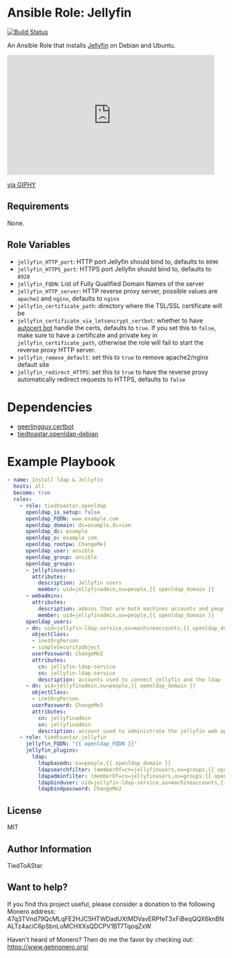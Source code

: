 # Ansible Role: Jellyfin

[![Build Status](https://travis-ci.com/TiedToAStar/ansible-role-jellyfin-debian.svg?branch=master)](https://travis-ci.com/TiedToAStar/ansible-role-jellyfin-debian)

An Ansible Role that installs [Jellyfin](https://github.com/jellyfin/jellyfin) on Debian and Ubuntu.

<iframe src="https://giphy.com/embed/L3o1VDj2ic7DnDTvII" width="480" height="277" frameBorder="0" class="giphy-embed" allowFullScreen></iframe><p><a href="https://giphy.com/gifs/L3o1VDj2ic7DnDTvII">via GIPHY</a></p>

## Requirements

None.

## Role Variables

* `jellyfin_HTTP_port`: HTTP port Jellyfin should bind to, defaults to `8096`
* `jellyfin_HTTPS_port`: HTTPS port Jellyfin should bind to, defaults to `8920`
* `jellyfin_FQDN`: List of Fully Qualified Domain Names of the server
* `jellyfin_HTTP_server`: HTTP reverse proxy server, possible values are
  `apache2` and `nginx`, defaults to `nginx`
* `jellyfin_certificate_path`: directory where the TSL/SSL certificate will be
* `jellyfin_certificate_via_letsencrypt_certbot`: whether to have [autocert bot](https://certbot.eff.org/) handle the certs, defaults to `true`. If you set this to `false`, make sure to have
  a certificate and private key in `jellyfin_certificate_path`, otherwise the
  role will fail to start the reverse proxy HTTP server. 
* `jellyfin_remove_default`: set this to `true` to remove apache2/nginx default
  site
* `jellyfin_redirect_HTTPS`: set this to `true` to have the reverse proxy
  automatically redirect requests to HTTPS, defaults to `false`

# Dependencies

* [geerlingguy.certbot](https://github.com/geerlingguy/ansible-role-certbot)
* [tiedtoastar.openldap-debian](https://github.com/tiedtoastar/ansible-role-openldap-debian)

# Example Playbook

```yaml
- name: Install ldap & Jellyfin
  hosts: all
  become: true
  roles:
    - role: tiedtoastar.openldap
      openldap_is_setup: false
      openldap_FQDN: www.example.com
      openldap_domain: dc=example,dc=com
      openldap_dc: example
      openldap_o: example com
      openldap_rootpw: ChangeMe1
      openldap_user: ansible
      openldap_group: ansible
      openldap_groups:
      - jellyfinusers:
        attributes:
          description: Jellyfin users
          member: uid=jellyfinadmin,ou=people,{{ openldap_domain }}
      - webadmins:
        attributes:
          description: admins that are both machines accounts and people
          member: uid=jellyfinadmin,ou=people,{{ openldap_domain }}
      openldap_users:
      - dn: uid=jellyfin-ldap-service,ou=machineaccounts,{{ openldap_domain }}
        objectClass:
        - inetOrgPerson
        - simpleSecurityObject
        userPassword: ChangeMe2
        attributes:
          cn: jellyfin-ldap-service
          sn: jellyfin-ldap-service
          description: accounts used to connect jellyfin and the ldap for user authentication
      - dn: uid=jellyfinadmin,ou=people,{{ openldap_domain }}
        objectClass:
        - inetOrgPerson
        userPassword: ChangeMe3
        attributes:
          cn: jellyfinadmin
          sn: jellyfinadmin
          description: account used to administrate the jellyfin web application
    - role: tiedtoastar.jellyfin
      jellyfin_FQDN: "{{ openldap_FQDN }}"
      jellyfin_plugins:
        ldap:
          ldapbasedn: ou=people,{{ openldap_domain }}
          ldapsearchfilter: (memberOf=cn=jellyfinusers,ou=groups,{{ openldap_domain }})
          ldapadminfilter: (memberOf=cn=jellyfinusers,ou=groups,{{ openldap_domain }})(memberOf=cn=webadmins,ou=groups,{{ openldap_domain }})
          ldapbinduser: uid=jellyfin-ldap-service,ou=machineaccounts,{{ openldap_domain }}
          ldapbindpassword: ChangeMe2

```

## License

MIT

## Author Information

TiedToAStar

## Want to help?

If you find this project useful, please consider a donation to the following Monero address: 47q3TVnd79QcMLqFE2HJC5HTWDadUXtMDVavERPfeT3xFiBeqQQX6knBNALTz4aciC6pSbnLoMCHXXsQDCPV1BT7TqoqZxW

Haven't heard of Monero? Then do me the favor by checking out: https://www.getmonero.org/
